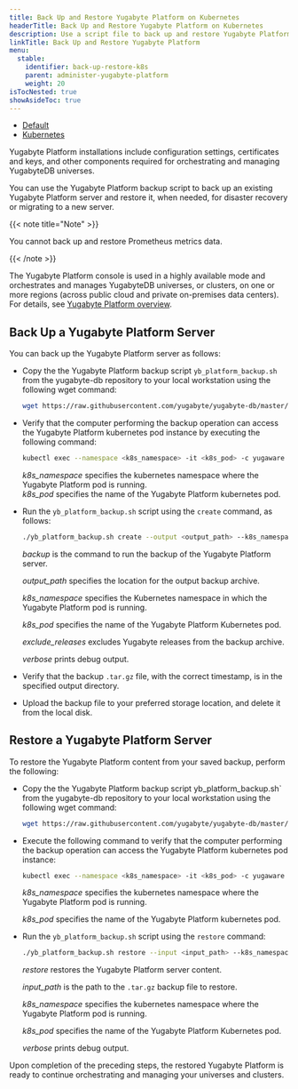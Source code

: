 ```yaml
---
title: Back Up and Restore Yugabyte Platform on Kubernetes
headerTitle: Back Up and Restore Yugabyte Platform on Kubernetes
description: Use a script file to back up and restore Yugabyte Platform on Kubernetes.
linkTitle: Back Up and Restore Yugabyte Platform
menu:
  stable:
    identifier: back-up-restore-k8s
    parent: administer-yugabyte-platform
    weight: 20
isTocNested: true
showAsideToc: true
---
```


<ul class="nav nav-tabs-alt nav-tabs-yb">

  <li >
    <a href="/latest/yugabyte-platform/administer-yugabyte-platform/back-up-restore-yp" class="nav-link">
      <i class="fas fa-cloud"></i>
      Default
    </a>
  </li>

  <li>
    <a href="/latest/yugabyte-platform/administer-yugabyte-platform/back-up-restore-k8s" class="nav-link active">
      <i class="fas fa-cubes" aria-hidden="true"></i>
      Kubernetes
    </a>
  </li>

</ul>

Yugabyte Platform installations include configuration settings, certificates and keys, and other components required for orchestrating and managing YugabyteDB universes.

You can use the Yugabyte Platform backup script to back up an existing Yugabyte Platform server and restore it, when needed, for disaster recovery or migrating to a new server.

{{< note title="Note" >}}

You cannot back up and restore Prometheus metrics data.

{{< /note >}}

The Yugabyte Platform console is used in a highly available mode and orchestrates and manages YugabyteDB universes, or clusters, on one or more regions (across public cloud and private on-premises data centers). For details, see [Yugabyte Platform overview](https://docs.yugabyte.com/latest/yugabyte-platform/overview/).

## Back Up a Yugabyte Platform Server

You can back up the Yugabyte Platform server as follows:

- Copy the the Yugabyte Platform backup script `yb_platform_backup.sh` from the yugabyte-db repository to your local workstation using the following wget command:

  ```sh
  wget https://raw.githubusercontent.com/yugabyte/yugabyte-db/master/managed/devops/bin/yb_platform_backup.sh
  ```

- Verify that the computer performing the backup operation can access the Yugabyte Platform kubernetes pod instance by executing the following command:

  ```sh
  kubectl exec --namespace <k8s_namespace> -it <k8s_pod> -c yugaware -- cat /opt/yugabyte/yugaware/README.md
  ```
  
  *k8s_namespace* specifies the kubernetes namespace where the Yugabyte Platform pod is running.<br>
  *k8s_pod* specifies the name of the Yugabyte Platform kubernetes pod.

- Run the `yb_platform_backup.sh` script using the `create` command, as follows:

  ```sh
  ./yb_platform_backup.sh create --output <output_path> --k8s_namespace <k8s_namespace> --k8s_pod <k8s_pod> [--exclude_releases --verbose]
  ```
  *backup* is the command to run the backup of the Yugabyte Platform server.<br>
  
  *output_path* specifies the location for the output backup archive.<br>
  
  *k8s_namespace* specifies the Kubernetes namespace in which the Yugabyte Platform pod is running.<br>
  
  *k8s_pod* specifies the name of the Yugabyte Platform Kubernetes pod.<br>
  
  *exclude_releases* excludes Yugabyte releases from the backup archive.<br>
  
  *verbose* prints debug output.<br>
  
- Verify that the backup `.tar.gz` file, with the correct timestamp, is in the specified output directory.

- Upload the backup file to your preferred storage location, and delete it from the local disk.

## Restore a Yugabyte Platform Server

To restore the Yugabyte Platform content from your saved backup, perform the following:

- Copy the the Yugabyte Platform backup script yb_platform_backup.sh` from the yugabyte-db repository to your local workstation using the following wget command:

    ```sh
    wget https://raw.githubusercontent.com/yugabyte/yugabyte-db/master/managed/devops/bin/yb_platform_backup.sh
    ```

- Execute the following command to verify that the computer performing the backup operation can access the Yugabyte Platform kubernetes pod instance:

    ```sh
    kubectl exec --namespace <k8s_namespace> -it <k8s_pod> -c yugaware -- cat /opt/yugabyte/yugaware/README.md
    ```

    *k8s_namespace* specifies the kubernetes namespace where the Yugabyte Platform pod is running.<br>

    *k8s_pod* specifies the name of the Yugabyte Platform kubernetes pod.

- Run the `yb_platform_backup.sh` script using the `restore` command:

    ```sh
    ./yb_platform_backup.sh restore --input <input_path> --k8s_namespace <k8s_namespace> --k8s_pod <k8s_pod> [--verbose]
    ```

    *restore* restores the Yugabyte Platform server content.<br>

    *input_path* is the path to the `.tar.gz` backup file to restore.<br>

    *k8s_namespace* specifies the kubernetes namespace where the Yugabyte Platform pod is running.<br>

    *k8s_pod* specifies the name of the Yugabyte Platform Kubernetes pod.<br>

    *verbose* prints debug output.<br>

Upon completion of the preceding steps, the restored Yugabyte Platform is ready to continue orchestrating and managing your universes and clusters.